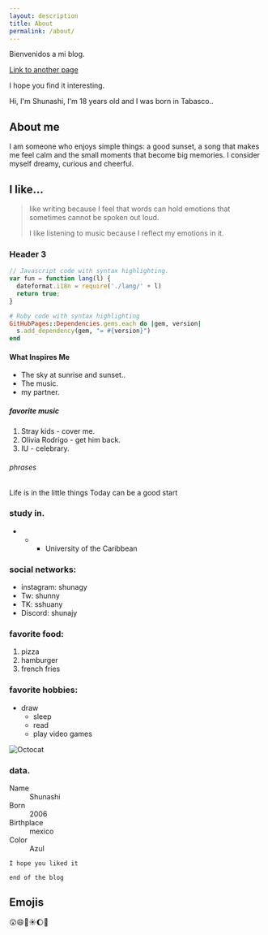 ```yaml
---
layout: description
title: About
permalink: /about/
---
```


Bienvenidos a mi blog.

[Link to another page](https://250300683.me/about/)

I hope you find it interesting.

Hi, I'm Shunashi, I'm 18 years old and I was born in Tabasco..


## About me

I am someone who enjoys simple things: a good sunset, a song that makes me feel calm and the small moments that become big memories. I consider myself dreamy, curious and cheerful.

## I like...

> like writing because I feel that words can hold emotions that sometimes cannot be spoken out loud.
>
> I like listening to music because I reflect my emotions in it.

### Header 3

```js
// Javascript code with syntax highlighting.
var fun = function lang(l) {
  dateformat.i18n = require('./lang/' + l)
  return true;
}
```

```ruby
# Ruby code with syntax highlighting
GitHubPages::Dependencies.gems.each do |gem, version|
  s.add_dependency(gem, "= #{version}")
end
```

#### What Inspires Me

*   The sky at sunrise and sunset..
*   The music.
*   my partner.

##### favorite music

1.  Stray kids - cover me.
2.  Olivia Rodrigo - get him back.
3.  IU - celebrary.

###### phrases
 Life is in the little things
Today can be a good start

### study in.

* * * University of the Caribbean

### social networks:

*   instagram: shunagy
*   Tw: shunny
*   TK: sshuany
*   Discord: shunajy

###  favorite food:

1.  pizza
2.  hamburger
3.  french fries

### favorite hobbies:

- draw
  - sleep
   - read
   - play video games

![Octocat](https://github.githubassets.com/images/icons/emoji/octocat.png)

### data.

<dl>
<dt>Name</dt>
<dd>Shunashi</dd>
<dt>Born</dt>
<dd>2006</dd>
<dt>Birthplace</dt>
<dd>mexico</dd>
<dt>Color</dt>
<dd>Azul</dd>
</dl>

```
I hope you liked it
```

```
end of the blog
```

## Emojis
😲😄💌☀️🌔💌
